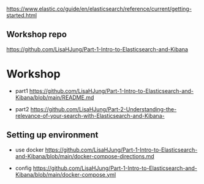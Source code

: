 https://www.elastic.co/guide/en/elasticsearch/reference/current/getting-started.html

## Workshop repo
https://github.com/LisaHJung/Part-1-Intro-to-Elasticsearch-and-Kibana



# Workshop
- part1
https://github.com/LisaHJung/Part-1-Intro-to-Elasticsearch-and-Kibana/blob/main/README.md

- part2
  https://github.com/LisaHJung/Part-2-Understanding-the-relevance-of-your-search-with-Elasticsearch-and-Kibana-


## Setting up environment
- use docker
  https://github.com/LisaHJung/Part-1-Intro-to-Elasticsearch-and-Kibana/blob/main/docker-compose-directions.md

- config
https://github.com/LisaHJung/Part-1-Intro-to-Elasticsearch-and-Kibana/blob/main/docker-compose.yml